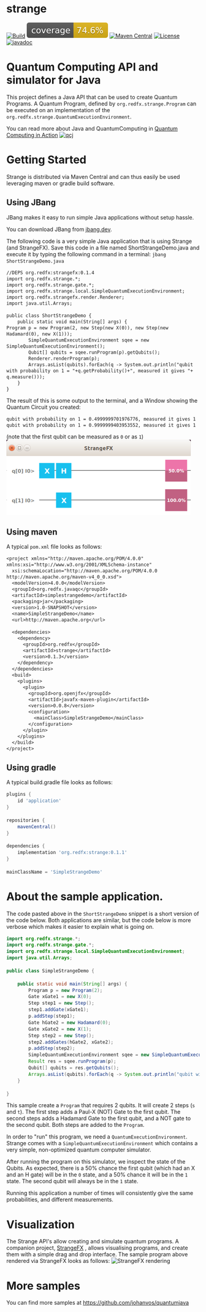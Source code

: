 # strange
[![Build](https://github.com/redfx-quantum/strange/actions/workflows/build.yml/badge.svg)](https://github.com/redfx-quantum/strange/actions/workflows/build.yml)
[![Test Coverage](https://github.com/redfx-quantum/strange/blob/gh-pages/badges/jacoco.svg?raw=true)](https://redfx-quantum.github.io/strange/)
[![Maven Central](https://img.shields.io/maven-central/v/org.redfx/strange)](https://search.maven.org/#search|ga|1|org.redfx.strange)
[![License](https://img.shields.io/github/license/redfx-quantum/strange)](https://opensource.org/licenses/GPL-3.0)
[![javadoc](https://javadoc.io/badge2/org.redfx/strange/javadoc.svg)](https://javadoc.io/doc/org.redfx/strange)

# Quantum Computing API and simulator for Java

This project defines a Java API that can be used to create Quantum Programs.
A Quantum Program, defined by <code>org.redfx.strange.Program</code> can be executed on an implementation of the 
<code>org.redfx.strange.QuantumExecutionEnvironment</code>.

You can read more about Java and QuantumComputing in [Quantum Computing in Action](https://www.manning.com/books/quantum-computing-in-action?a_aid=quantumjava&a_bid=e5166ab9)
<a href="https://www.manning.com/books/quantum-computing-for-java-developers?a_aid=quantumjava&a_bid=e5166ab9">
![qcj](https://github.com/redfx-quantum/strange/assets/767876/324f682d-eaaf-4829-b411-4ab2abc104cc)</a>

# Getting Started

Strange is distributed via Maven Central and can thus easily be used leveraging maven or gradle build software.

## Using JBang

JBang makes it easy to run simple Java applications without setup hassle.

You can download JBang from <a href="https://jbang.dev">jbang.dev</a>.

The following code is a very simple Java application that is using Strange (and StrangeFX). Save this code in a
file named ShortStrangeDemo.java and execute it by typing the following command in a terminal:
`jbang ShortStrangeDemo.java`

```
//DEPS org.redfx:strangefx:0.1.4
import org.redfx.strange.*;
import org.redfx.strange.gate.*;
import org.redfx.strange.local.SimpleQuantumExecutionEnvironment;
import org.redfx.strangefx.render.Renderer;
import java.util.Arrays;

public class ShortStrangeDemo {
    public static void main(String[] args) {
Program p = new Program(2, new Step(new X(0)), new Step(new Hadamard(0), new X(1)));
        SimpleQuantumExecutionEnvironment sqee = new SimpleQuantumExecutionEnvironment();
        Qubit[] qubits = sqee.runProgram(p).getQubits();
        Renderer.renderProgram(p);
        Arrays.asList(qubits).forEach(q -> System.out.println("qubit with probability on 1 = "+q.getProbability()+", measured it gives "+ q.measure()));
    }
}
```

The result of this is some output to the terminal, and a Window showing the Quantum Circuit you created:
```
qubit with probability on 1 = 0.4999999701976776, measured it gives 1
qubit with probability on 1 = 0.9999999403953552, measured it gives 1

```
(note that the first qubit can be measured as `0` or as `1`)
![demo output](assets/shortdemo.png)

## Using maven

A typical `pom.xml` file looks as follows:

```maven
<project xmlns="http://maven.apache.org/POM/4.0.0" xmlns:xsi="http://www.w3.org/2001/XMLSchema-instance"
  xsi:schemaLocation="http://maven.apache.org/POM/4.0.0 http://maven.apache.org/maven-v4_0_0.xsd">
  <modelVersion>4.0.0</modelVersion>
  <groupId>org.redfx.javaqc</groupId>
  <artifactId>simplestrangedemo</artifactId>
  <packaging>jar</packaging>
  <version>1.0-SNAPSHOT</version>
  <name>SimpleStrangeDemo</name>
  <url>http://maven.apache.org</url>

  <dependencies>
    <dependency>
      <groupId>org.redfx</groupId>
      <artifactId>strange</artifactId>
      <version>0.1.3</version>
    </dependency>
  </dependencies>
  <build> 
    <plugins>
      <plugin>
        <groupId>org.openjfx</groupId>
        <artifactId>javafx-maven-plugin</artifactId>
        <version>0.0.8</version>
        <configuration>
          <mainClass>SimpleStrangeDemo</mainClass>
        </configuration>
      </plugin>
    </plugins>
  </build>
</project>

```

## Using gradle

A typical build.gradle file looks as follows:
```gradle
plugins {
    id 'application'
}

repositories {
    mavenCentral()
}

dependencies {
    implementation 'org.redfx:strange:0.1.1'
}

mainClassName = 'SimpleStrangeDemo'

```

# About the sample application.

The code pasted above in the `ShortStrangeDemo` snippet is a short version of the code
below. Both applications are similar, but the code below is more verbose which makes it
easier to explain what is going on.

```java
import org.redfx.strange.*;
import org.redfx.strange.gate.*;
import org.redfx.strange.local.SimpleQuantumExecutionEnvironment;
import java.util.Arrays;

public class SimpleStrangeDemo {

    public static void main(String[] args) {
        Program p = new Program(2);
        Gate xGate1 = new X(0); 
        Step step1 = new Step();
        step1.addGate(xGate1);
        p.addStep(step1);
        Gate hGate2 = new Hadamard(0);
        Gate xGate2 = new X(1);
        Step step2 = new Step();
        step2.addGates(hGate2, xGate2);
        p.addStep(step2);
        SimpleQuantumExecutionEnvironment sqee = new SimpleQuantumExecutionEnvironment();
        Result res = sqee.runProgram(p);
        Qubit[] qubits = res.getQubits();
        Arrays.asList(qubits).forEach(q -> System.out.println("qubit with probability on 1 = "+q.getProbability()+", measured it gives "+ q.measure()));
    }

}
```

This sample create a <code>Program</code> that requires 2 qubits. It will create 2 steps (<code>s</code> and <code>t</code>).
The first step adds a Paul-X (NOT) Gate to the first qubit. 
The second steps adds a Hadamard Gate to the first qubit, and a NOT gate to the second qubit.
Both steps are added to the <code>Program</code>.

In order to "run" this program, we need a <code>QuantumExecutionEnvironment</code>. Strange comes with a 
<code>SimpleQuantumExecutionEnvironment</code> which contains a very simple, non-optimized quantum computer simulator.

After running the program on this simulator, we inspect the state of the Qubits. As expected, there is a 50% chance the first qubit (which had an X and an H gate) will be in the <code>0</code> state, and a 50% chance it will be in the <code>1</code> state. The second qubit will always be in the <code>1</code> state.


Running this application a number of times will consistently give the same probabilities, and different measurements.

# Visualization

The Strange API's allow creating and simulate quantum programs. A companion project, [StrangeFX](https://github.com/redfx-quantum/strangefx) , allows visualising programs, and create them with a simple drag and drop interface. The sample program above rendered via StrangeFX looks as follows:
![StrangeFX rendering](https://github.com/redfx-quantum/strangefx/blob/master/docs/images/simpleview.png)

# More samples
You can find more samples at https://github.com/johanvos/quantumjava
